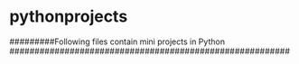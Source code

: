 # pythonprojects
#########Following files contain mini projects in Python
########################################################

